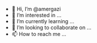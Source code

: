 - 👋 Hi, I’m @amergazi
- 👀 I’m interested in ...
- 🌱 I’m currently learning ...
- 💞️ I’m looking to collaborate on ...
- 📫 How to reach me ...

<!---
amergazi/amergazi is a ✨ special ✨ repository because its `README.md` (this file) appears on your GitHub profile.
You can click the Preview link to take a look at your changes.
--->
